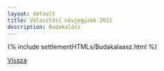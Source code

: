 ```yaml
---
layout: default
title: Választási névjegyzék 2022
description: Budakalász
---
```


{% include settlementHTMLs/Budakalaasz.html %}

[Vissza](../)
